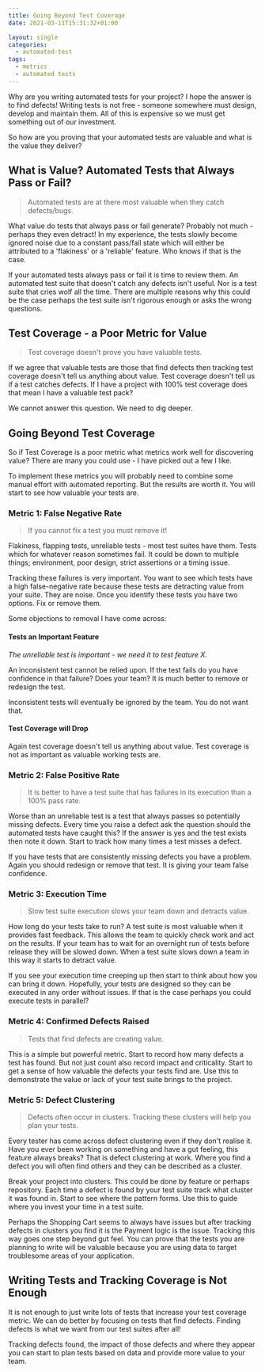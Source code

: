 ```yaml
---
title: Going Beyond Test Coverage
date: 2021-03-11T15:31:32+01:00

layout: single
categories:
  - automated-test
tags:
  - metrics
  - automated tests
---
```


Why are you writing automated tests for your project? I hope the answer is to find defects!
Writing tests is not free - someone somewhere must design, develop and maintain them.
All of this is expensive so we must get something out of our investment.

So how are you proving that your automated tests are valuable and what is the value they deliver?

## What is Value? Automated Tests that Always Pass or Fail?

> Automated tests are at there most valuable when they catch defects/bugs.

What value do tests that always pass or fail generate? Probably not much - perhaps they even
detract! In my experience, the tests slowly become ignored noise due to a constant pass/fail state which
will either be attributed to a 'flakiness' or a 'reliable' feature. Who knows if that is the case.

If your automated tests always pass or fail it is time to review them. An automated test suite that doesn't catch
any defects isn't useful. Nor is a test suite that cries wolf all the time. There are multiple reasons why this could be
the case perhaps the test suite isn't rigorous enough or asks the wrong questions.

## Test Coverage - a Poor Metric for Value

> Test coverage doesn't prove you have valuable tests.

If we agree that valuable tests are those that find defects then tracking test
coverage doesn't tell us anything about value. Test coverage doesn't tell us if a test catches defects. 
If I have a project with 100% test coverage does that mean I have a valuable test pack?

We cannot answer this question. We need to dig deeper.

## Going Beyond Test Coverage

So if Test Coverage is a poor metric what metrics work well for discovering value?
There are many you could use - I have picked out a few I like.

To implement these metrics you will probably need to combine some manual effort
with automated reporting. But the results are worth it. You will start to see how valuable your tests are.

### Metric 1: False Negative Rate

> If you cannot fix a test you must remove it!

Flakiness, flapping tests, unreliable tests - most test suites have them. Tests
which for whatever reason sometimes fail. It could be down to multiple things; environment, poor design,
strict assertions or a timing issue.

Tracking these failures is very important. You want to see which tests have a high false-negative rate
because these tests are detracting value from your suite. They are noise. Once you identify these tests
you have two options. Fix or remove them.

Some objections to removal I have come across:

#### Tests an Important Feature

_The unreliable test is important - we need it to test feature X._

An inconsistent test cannot be relied upon. If the test fails do you have confidence in that failure?
Does your team? It is much better to remove or redesign the test.

Inconsistent tests will eventually be ignored by the team. You do not want that.

#### Test Coverage will Drop

Again test coverage doesn't tell us anything about value. Test coverage is not as important as valuable
working tests are.

### Metric 2: False Positive Rate

> It is better to have a test suite that has failures in its execution than a 100% pass rate.

Worse than an unreliable test is a test that always passes so potentially missing defects. Every time
you raise a defect ask the question should the automated tests have caught this? If the answer is yes
and the test exists then note it down. Start to track how many times a test misses a defect.

If you have tests that are consistently missing defects you have a problem. Again you should redesign
or remove that test. It is giving your team false confidence.

### Metric 3: Execution Time

> Slow test suite execution slows your team down and detracts value.

How long do your tests take to run? A test suite is most valuable when it provides fast feedback.
This allows the team to quickly check work and act on the results. If your team has to wait for an
overnight run of tests before release they will be slowed down. When a 
test suite slows down a team in this way it starts to detract value.

If you see your execution time creeping up then start to think about how you can bring it down. Hopefully,
your tests are designed so they can be executed in any order without issues. If that is the case
perhaps you could execute tests in parallel?

### Metric 4: Confirmed Defects Raised

> Tests that find defects are creating value.

This is a simple but powerful metric. Start to record how many defects a test has found. But not just count
also record impact and criticality. Start to get a sense of how valuable the defects your tests find are.
Use this to demonstrate the value or lack of your test suite brings to the project.

### Metric 5: Defect Clustering

> Defects often occur in clusters. Tracking these clusters will help you plan your tests.

Every tester has come across defect clustering even if they don't realise it. Have you
ever been working on something and have a gut feeling, this feature always breaks?
That is defect clustering at work. Where you find a defect you will often find others and they
can be described as a cluster.

Break your project into clusters. This could be done by feature or perhaps repository. Each time a 
defect is found by your test suite track what cluster it was found in. Start to see where the pattern forms.
Use this to guide where you invest your time in a test suite.

Perhaps the Shopping Cart seems to always have issues but after tracking defects in clusters you find it is the
Payment logic is the issue. Tracking this way goes one step beyond gut feel.
You can prove that the tests you are planning to write will be valuable because you are using data to target troublesome
areas of your application.

## Writing Tests and Tracking Coverage is Not Enough

It is not enough to just write lots of tests that increase your test coverage metric.
We can do better by focusing on tests that find defects. Finding defects is what we want from our test suites after all!

Tracking defects found, the impact of those defects and where they appear you can start to plan tests based on
data and provide more value to your team.
